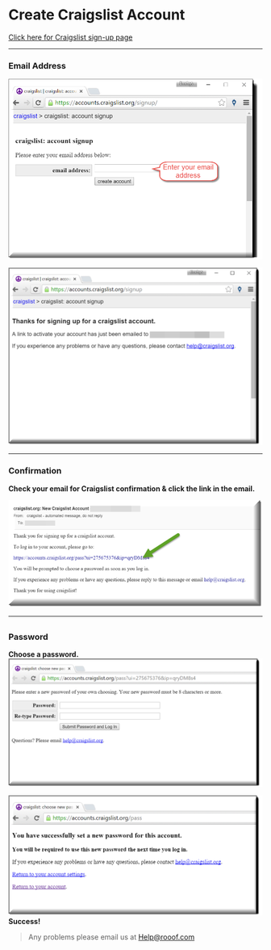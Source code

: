 # Create Craigslist Account

[Click here for Craigslist sign-up page](https://accounts.craigslist.org/signup/)

---


### Email Address




![Craiglist Signup](signup3.png)

![Confirmation](new-confirm.png)

---

### Confirmation
**Check your email for Craigslist confirmation & click the link in the email.**

![Email Confirmation](confirm4.png)

---
##

### Password 
**Choose a password.**
![Choose Password](password1.png)



![Success](success1.png)
**Success!**

> Any problems please email us at Help@rooof.com